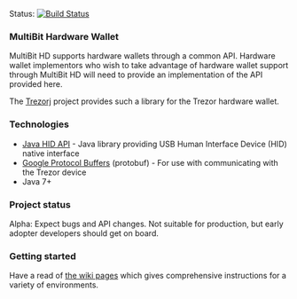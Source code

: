 Status: [![Build Status](https://travis-ci.org/bitcoin-solutions/multibit-hw.png?branch=master)](https://travis-ci.org/bitcoin-solutions/multibit-hw)

### MultiBit Hardware Wallet

MultiBit HD supports hardware wallets through a common API. Hardware wallet implementors who wish to take advantage of hardware wallet support through MultiBit HD will need to provide an implementation of the API provided here.

The [Trezorj](https://github.com/bitcoin-solutions/trezorj) project provides such a library for the Trezor hardware wallet.

### Technologies

* [Java HID API](https://code.google.com/p/javahidapi/) - Java library providing USB Human Interface Device (HID) native interface
* [Google Protocol Buffers](https://code.google.com/p/protobuf/) (protobuf) - For use with communicating with the Trezor device
* Java 7+

### Project status

Alpha: Expect bugs and API changes. Not suitable for production, but early adopter developers should get on board.

### Getting started

Have a read of [the wiki pages](https://github.com/bitcoin-solutions/multibit-hw/wiki/_pages) which gives comprehensive instructions for a variety of environments.

